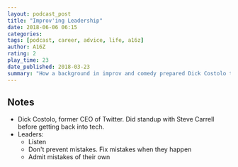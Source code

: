 ```yaml
---
layout: podcast_post
title: "Improv'ing Leadership"
date: 2018-06-06 06:15
categories:
tags: [podcast, career, advice, life, a16z]
author: A16Z
rating: 2
play_time: 23
date_published: 2018-03-23
summary: "How a background in improv and comedy prepared Dick Costolo to be a CEO in Silicon Valley"
---
```


## Notes

* Dick Costolo, former CEO of Twitter. Did standup with Steve Carrell
  before getting back into tech.
* Leaders:
  * Listen
  * Don't prevent mistakes. Fix mistakes when they happen
  * Admit mistakes of their own

